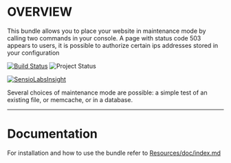 OVERVIEW
========

This bundle allows you to place your website in maintenance mode by calling two commands in your console. A page with status code 503 appears to users, 
it is possible to authorize certain ips addresses stored in your configuration

[![Build Status](https://secure.travis-ci.org/lexik/LexikMaintenanceBundle.png?branch=master)](http://travis-ci.org/lexik/LexikMaintenanceBundle)
![Project Status](http://stillmaintained.com/lexik/LexikMaintenanceBundle.png)

[![SensioLabsInsight](https://insight.sensiolabs.com/projects/e433c419-0f87-4b6b-9d5b-c091bcf527e4/big.png)](https://insight.sensiolabs.com/projects/e433c419-0f87-4b6b-9d5b-c091bcf527e4)

Several choices of maintenance mode are possible: a simple test of an existing file, or memcache, or in a database.

---------------------

Documentation
=============

For installation and how to use the bundle refer to [Resources/doc/index.md](https://github.com/lexik/LexikMaintenanceBundle/blob/master/Resources/doc/index.md)

